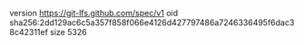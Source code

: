 version https://git-lfs.github.com/spec/v1
oid sha256:2dd129ac6c5a357f858f066e4126d427797486a7246336495f6dac38c42311ef
size 5326
